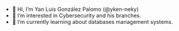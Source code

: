 - 👋 Hi, I’m Yan Luis González Palomo (@yken-neky)
- 👀 I’m interested in Cybersecurity and his branches. 
- 🌱 I’m currently learning about databases management systems.

<!---
yken-neky/yken-neky is a ✨ special ✨ repository because its `README.md` (this file) appears on your GitHub profile.
You can click the Preview link to take a look at your changes.
--->
